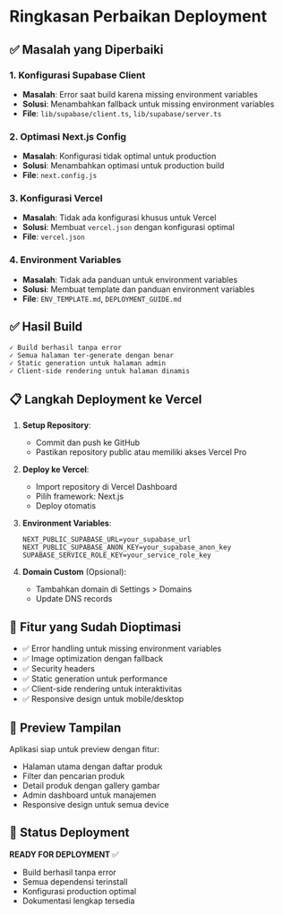 # Ringkasan Perbaikan Deployment

## ✅ Masalah yang Diperbaiki

### 1. Konfigurasi Supabase Client
- **Masalah**: Error saat build karena missing environment variables
- **Solusi**: Menambahkan fallback untuk missing environment variables
- **File**: `lib/supabase/client.ts`, `lib/supabase/server.ts`

### 2. Optimasi Next.js Config
- **Masalah**: Konfigurasi tidak optimal untuk production
- **Solusi**: Menambahkan optimasi untuk production build
- **File**: `next.config.js`

### 3. Konfigurasi Vercel
- **Masalah**: Tidak ada konfigurasi khusus untuk Vercel
- **Solusi**: Membuat `vercel.json` dengan konfigurasi optimal
- **File**: `vercel.json`

### 4. Environment Variables
- **Masalah**: Tidak ada panduan untuk environment variables
- **Solusi**: Membuat template dan panduan environment variables
- **File**: `ENV_TEMPLATE.md`, `DEPLOYMENT_GUIDE.md`

## ✅ Hasil Build

```
✓ Build berhasil tanpa error
✓ Semua halaman ter-generate dengan benar
✓ Static generation untuk halaman admin
✓ Client-side rendering untuk halaman dinamis
```

## 📋 Langkah Deployment ke Vercel

1. **Setup Repository**:
   - Commit dan push ke GitHub
   - Pastikan repository public atau memiliki akses Vercel Pro

2. **Deploy ke Vercel**:
   - Import repository di Vercel Dashboard
   - Pilih framework: Next.js
   - Deploy otomatis

3. **Environment Variables**:
   ```
   NEXT_PUBLIC_SUPABASE_URL=your_supabase_url
   NEXT_PUBLIC_SUPABASE_ANON_KEY=your_supabase_anon_key
   SUPABASE_SERVICE_ROLE_KEY=your_service_role_key
   ```

4. **Domain Custom** (Opsional):
   - Tambahkan domain di Settings > Domains
   - Update DNS records

## 🔧 Fitur yang Sudah Dioptimasi

- ✅ Error handling untuk missing environment variables
- ✅ Image optimization dengan fallback
- ✅ Security headers
- ✅ Static generation untuk performance
- ✅ Client-side rendering untuk interaktivitas
- ✅ Responsive design untuk mobile/desktop

## 📱 Preview Tampilan

Aplikasi siap untuk preview dengan fitur:
- Halaman utama dengan daftar produk
- Filter dan pencarian produk
- Detail produk dengan gallery gambar
- Admin dashboard untuk manajemen
- Responsive design untuk semua device

## 🚀 Status Deployment

**READY FOR DEPLOYMENT** ✅
- Build berhasil tanpa error
- Semua dependensi terinstall
- Konfigurasi production optimal
- Dokumentasi lengkap tersedia
